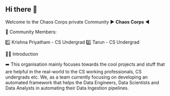 ## Hi there 👋

<!--

**Here are some ideas to get you started:**

🙋‍♀️ A short introduction - what is your organization all about?
🌈 Contribution guidelines - how can the community get involved?
👩‍💻 Useful resources - where can the community find your docs? Is there anything else the community should know?
🍿 Fun facts - what does your team eat for breakfast?
🧙 Remember, you can do mighty things with the power of [Markdown](https://docs.github.com/github/writing-on-github/getting-started-with-writing-and-formatting-on-github/basic-writing-and-formatting-syntax)
-->

Welcome to the Chaos Corps private Community ▶️ **Chaos Corps** ◀️


🚂 Community Members:

1️⃣ Krishna Priyatham - CS Undergrad
2️⃣ Tarun - CS Undergrad

🙋‍♀️ Introduction

➡️ This organisation mainly focuses towards the cool projects and stuff that are helpful in the real-world to the CS working professionals, CS undergrads etc. We, as a team currently focusing on developing an automated framework that helps the Data Engineers, Data Scientists and Data Analysts in automating their Data Ingestion pipelines.
